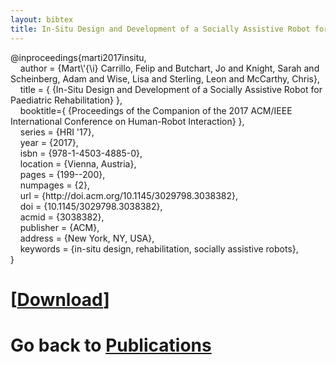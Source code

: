 ```yaml
---
layout: bibtex
title: In-Situ Design and Development of a Socially Assistive Robot for Paediatric Rehabilitation (BibTeX citation)
---
```


<P>@inproceedings{marti2017insitu,<br/>
&#160;&#160;&#160;&#160;author = {Mart\'{\i} Carrillo, Felip and Butchart, Jo and Knight, Sarah and Scheinberg, Adam and Wise, Lisa and Sterling, Leon and McCarthy, Chris},<br/>
&#160;&#160;&#160;&#160;title = { {In-Situ Design and Development of a Socially Assistive Robot for Paediatric Rehabilitation} },<br/>
&#160;&#160;&#160;&#160;booktitle={ {Proceedings of the Companion of the 2017 ACM/IEEE International Conference on Human-Robot Interaction} },<br/>
&#160;&#160;&#160;&#160;series = {HRI '17},<br/>
&#160;&#160;&#160;&#160;year = {2017},<br/>
&#160;&#160;&#160;&#160;isbn = {978-1-4503-4885-0},<br/>
&#160;&#160;&#160;&#160;location = {Vienna, Austria},<br/>
&#160;&#160;&#160;&#160;pages = {199--200},<br/>
&#160;&#160;&#160;&#160;numpages = {2},<br/>
&#160;&#160;&#160;&#160;url = {http://doi.acm.org/10.1145/3029798.3038382},<br/>
&#160;&#160;&#160;&#160;doi = {10.1145/3029798.3038382},<br/>
&#160;&#160;&#160;&#160;acmid = {3038382},<br/>
&#160;&#160;&#160;&#160;publisher = {ACM},<br/>
&#160;&#160;&#160;&#160;address = {New York, NY, USA},<br/>
&#160;&#160;&#160;&#160;keywords = {in-situ design, rehabilitation, socially assistive robots},<br/>
}</p>


# [[Download](marti2017insitu.bib)]
# Go back to [Publications](/pub.html)
